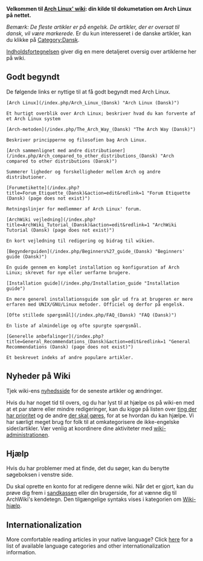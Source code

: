 **Velkommen til [Arch Linux' wiki](/index.php?title=ArchWiki_(Dansk)&action=edit&redlink=1 "ArchWiki (Dansk) (page does not exist)"): din kilde til dokumetation om Arch Linux på nettet.**

*Bemærk: De fleste artikler er på engelsk. De artikler, der er oversat til dansk, vil være markerede.* Er du kun interesseret i de danske artikler, kan du klikke på [Category:Dansk](/index.php/Category:Dansk "Category:Dansk").

[Indholdsfortegnelsen](/index.php/Table_of_contents_(Dansk) "Table of contents (Dansk)") giver dig en mere detaljeret oversig over artiklerne her på wiki.

## Godt begyndt

De følgende links er nyttige til at få godt begyndt med Arch Linux.

	[Arch Linux](/index.php/Arch_Linux_(Dansk) "Arch Linux (Dansk)")

	Et hurtigt overblik over Arch Linux; beskriver hvad du kan forvente af et Arch Linux system

	[Arch-metoden](/index.php/The_Arch_Way_(Dansk) "The Arch Way (Dansk)")

	Beskriver principperne og filosofien bag Arch Linux.

	[Arch sammenlignet med andre distributioner](/index.php/Arch_compared_to_other_distributions_(Dansk) "Arch compared to other distributions (Dansk)")

	Summerer ligheder og forskelligheder mellem Arch og andre distributioner.

	[Forumetikette](/index.php?title=Forum_Etiquette_(Dansk)&action=edit&redlink=1 "Forum Etiquette (Dansk) (page does not exist)")

	Retningslinjer for medlemmer af Arch Linux' forum.

	[ArchWiki vejledning](/index.php?title=ArchWiki_Tutorial_(Dansk)&action=edit&redlink=1 "ArchWiki Tutorial (Dansk) (page does not exist)")

	En kort vejledning til redigering og bidrag til wikien.

	[Begynderguiden](/index.php/Beginners%27_guide_(Dansk) "Beginners' guide (Dansk)")

	En guide gennem en komplet installation og konfiguration af Arch Linux; skrevet for nye eller uerfarne brugere.

	[Installation guide](/index.php/Installation_guide "Installation guide")

	En mere generel installationsguide som går ud fra at brugeren er mere erfaren med UNIX/GNU/Linux metoder. Officiel og derfor på engelsk.

	[Ofte stillede spørgsmål](/index.php/FAQ_(Dansk) "FAQ (Dansk)")

	En liste af almindelige og ofte spurgte spørgsmål.

	[Generelle anbefalinger](/index.php?title=General_Recommendations_(Dansk)&action=edit&redlink=1 "General Recommendations (Dansk) (page does not exist)")

	Et beskrevet indeks af andre populære artikler.

## Nyheder på Wiki

Tjek wiki-ens [nyhedsside](/index.php/Wiki_News "Wiki News") for de seneste artikler og ændringer.

Hvis du har noget tid til overs, og du har lyst til at hjælpe os på wiki-en med at et par større eller mindre redigeringer, kan du kigge på listen over [ting der har prioritet](/index.php/Priority_Todo "Priority Todo") og de andre [der skal gøres](/index.php/WikiTodo "WikiTodo"), for at se hvordan du kan hjælpe. Vi har særligt meget brug for folk til at omkategorisere de ikke-engelske sider/artikler. Vær venlig at koordinere dine aktiviteter med [wiki-administrationen](/index.php/ContactList "ContactList").

## Hjælp

Hvis du har problemer med at finde, det du søger, kan du benytte søgeboksen i venstre side.

Du skal oprette en konto for at redigere denne wiki. Når det er gjort, kan du prøve dig frem i [sandkassen](/index.php/Sandbox "Sandbox") eller din brugerside, for at vænne dig til ArchWiki's kendetegn. Den tilgængelige syntaks vises i kategorien om [Wiki-hjælp](/index.php/Category:Help "Category:Help").

## Internationalization

More comfortable reading articles in your native language? Click [here](/index.php/Help:I18n#Languages "Help:I18n") for a list of available language categories and other internationalization information.